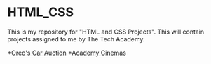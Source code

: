 # HTML_CSS
This is my repository for "HTML and CSS Projects". This will contain projects assigned to me by The Tech Academy.

*[Oreo's Car Auction](https://github.com/PDXoreothekID/HTML_CSS/tree/main/Oreo's_car_auction)
*[Academy Cinemas](https://github.com/PDXoreothekID/HTML_CSS/tree/main/Academy_Cinemas)
